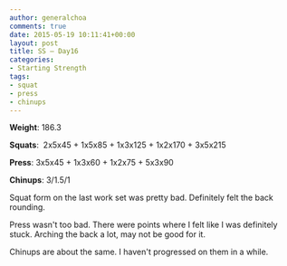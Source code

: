 ```yaml
---
author: generalchoa
comments: true
date: 2015-05-19 10:11:41+00:00
layout: post
title: SS – Day16
categories:
- Starting Strength
tags:
- squat
- press
- chinups
---
```


**Weight**:  186.3

**Squats**:  2x5x45 + 1x5x85 + 1x3x125 + 1x2x170 + 3x5x215

**Press**:  3x5x45 + 1x3x60 + 1x2x75 + 5x3x90

**Chinups**:  3/1.5/1

Squat form on the last work set was pretty bad.  Definitely felt the back rounding.

Press wasn't too bad. There were points where I felt like I was definitely stuck.  Arching the back a lot, may not be good for it.

Chinups are about the same.  I haven't progressed on them in a while.